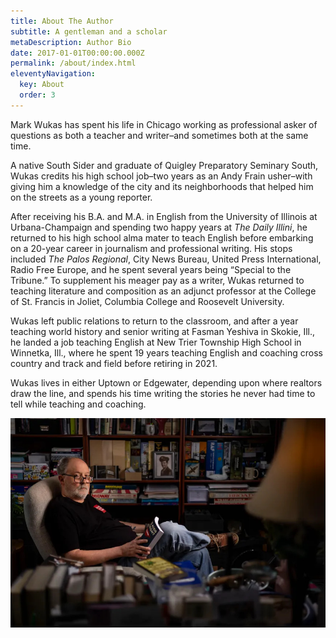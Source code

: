 ```yaml
---
title: About The Author
subtitle: A gentleman and a scholar
metaDescription: Author Bio
date: 2017-01-01T00:00:00.000Z
permalink: /about/index.html
eleventyNavigation:
  key: About
  order: 3
---
```

Mark Wukas has spent his life in Chicago working as professional asker of questions as both a teacher and writer–and sometimes both at the same time.

A native South Sider and graduate of Quigley Preparatory Seminary South, Wukas credits his high school job–two years as an Andy Frain usher–with giving him a knowledge of the city and its neighborhoods that helped him on the streets as a young reporter.

After receiving his B.A. and M.A. in English from the University of Illinois at Urbana-Champaign and spending two happy years at *The Daily Illini*, he returned to his high school alma mater to teach English before embarking on a 20-year career in journalism and professional writing. His stops included *The Palos Regional*, City News Bureau, United Press International, Radio Free Europe, and he spent several years being “Special to the Tribune.” To supplement his meager pay as a writer, Wukas returned to teaching literature and composition as an adjunct professor at the College of St. Francis in Joliet, Columbia College and Roosevelt University.

Wukas left public relations to return to the classroom, and after a year teaching world history and senior writing at Fasman Yeshiva in Skokie, Ill., he landed a job teaching English at New Trier Township High School in Winnetka, Ill., where he spent 19 years teaching English and coaching cross country and track and field before retiring in 2021.

Wukas lives in either Uptown or Edgewater, depending upon where realtors draw the line, and spends his time writing the stories he never had time to tell while teaching and coaching.

![Mark Wukas in his office](/src/assets/img/ctc-l-ent-mark-wukas03.jpg "Mark Wukas in his office")